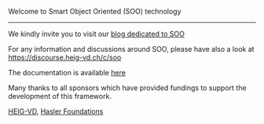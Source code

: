 Welcome to Smart Object Oriented (SOO) technology
*************************************************

We kindly invite you to visit our [blog dedicated to SOO](http://blog.reds.ch/?p=1020)

For any information and discussions around SOO, please have also a look at https://discourse.heig-vd.ch/c/soo

The documentation is available [here](https://smartobjectoriented.github.io/soo)

Many thanks to all sponsors which have provided fundings to support the development of this framework.

[HEIG-VD](http://www.heig-vd.ch), [Hasler Foundations](https://haslerstiftung.ch/en/welcome-to-the-hasler-foundation)
